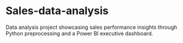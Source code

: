 # Sales-data-analysis
Data analysis project showcasing sales performance insights through Python preprocessing and a Power BI executive dashboard.

